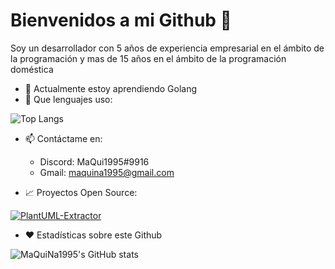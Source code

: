 # Bienvenidos a mi Github 👋

Soy un desarrollador con 5 años de experiencia empresarial en el ámbito de la programación y mas de 15 años en el ámbito de la programación doméstica

- 🌱 Actualmente estoy aprendiendo Golang
- 💬 Que lenguajes uso:

![Top Langs](https://github-readme-stats.vercel.app/api/top-langs/?username=MaQuiNa1995&layout=compact&hide=css,html)

- 📫 Contáctame en:
   * Discord: MaQui1995#9916 
   * Gmail: maquina1995@gmail.com

- 📈 Proyectos Open Source:

[![PlantUML-Extractor](https://github-readme-stats.vercel.app/api/pin/?username=MaQuiNa1995&repo=ExtractorUml)](https://github.com/MaQuiNa1995/ExtractorUml)

- ❤️ Estadísticas sobre este Github

![MaQuiNa1995's GitHub stats](https://github-readme-stats.vercel.app/api?username=MaQuiNa1995&show_icons=true&theme=radical&hide=prs,issues,contribs)

